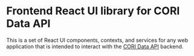 # Frontend React UI library for CORI Data API

This is a set of React UI components, contexts, and services for any web
application that is intended to interact with the [CORI Data
API](https://github.com/ruralinnovation/cori-data-api) backend.
